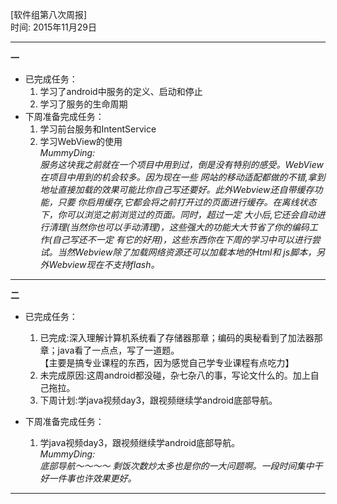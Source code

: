[软件组第八次周报] <br>
时间: 2015年11月29日 <br>

------

**一**  
- 已完成任务：   
   1. 学习了android中服务的定义、启动和停止
   2. 学习了服务的生命周期   
- 下周准备完成任务：   
   1. 学习前台服务和IntentService
   2. 学习WebView的使用     
*MummyDing:   
	服务这块我之前就在一个项目中用到过，倒是没有特别的感受。WebView 在项目中用到的机会较多。因为现在一些
	网站的移动适配都做的不错,拿到地址直接加载的效果可能比你自己写还要好。此外Webview还自带缓存功能，只要
	你启用缓存,它都会将之前打开过的页面进行缓存。在离线状态下，你可以浏览之前浏览过的页面。同时，超过一定
	大小后,它还会自动进行清理(当然你也可以手动清理)，这些强大的功能大大节省了你的编码工作(自己写还不一定
	有它的好用)，这些东西你在下周的学习中可以进行尝试。当然Webview除了加载网络资源还可以加载本地的Html和
	js脚本，另外Webview现在不支持flash。*

-----

**二**  
- 已完成任务：   
   1. 已完成:深入理解计算机系统看了存储器那章；编码的奥秘看到了加法器那章；java看了一点点，写了一道题。    
     【主要是搞专业课程的东西，因为感觉自己学专业课程有点吃力】    
   2. 未完成原因:这周android都没碰，杂七杂八的事，写论文什么的。加上自己拖拉。
   3. 下周计划:学java视频day3，跟视频继续学android底部导航。     
     
- 下周准备完成任务：   
   1. 学java视频day3，跟视频继续学android底部导航。   
*MummyDing:   
	 底部导航～～～～ 剩饭次数炒太多也是你的一大问题啊。一段时间集中干好一件事也许效果更好。*    
	
-----


